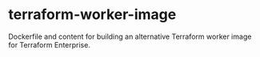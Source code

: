 # terraform-worker-image
Dockerfile and content for building an alternative Terraform worker image for Terraform Enterprise.
